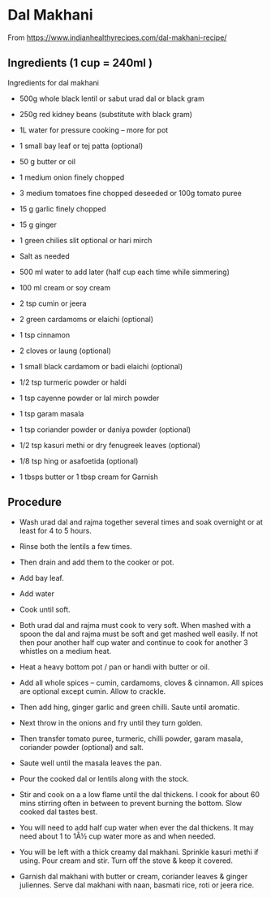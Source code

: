 # Dal Makhani

From https://www.indianhealthyrecipes.com/dal-makhani-recipe/

## Ingredients (1 cup = 240ml )

Ingredients for dal makhani
* 500g whole black lentil or sabut urad dal or black gram
* 250g red kidney beans (substitute with black gram)
* 1L water for pressure cooking – more for pot
* 1 small bay leaf or tej patta (optional)

* 50 g butter or oil
* 1 medium onion finely chopped
* 3 medium tomatoes fine chopped deseeded or 100g tomato puree
* 15 g garlic finely chopped
* 15 g ginger
* 1 green chilies slit optional or hari mirch
* Salt as needed
* 500 ml water to add later (half cup each time while simmering)
* 100 ml cream or soy cream

* 2 tsp cumin or jeera
* 2 green cardamoms or elaichi (optional)
* 1 tsp cinnamon
* 2 cloves or laung (optional)
* 1 small  black cardamom or badi elaichi (optional)

* 1/2 tsp turmeric powder or haldi
* 1 tsp cayenne powder or lal mirch powder
* 1 tsp garam masala
* 1 tsp coriander powder or daniya powder (optional)
* 1/2 tsp kasuri methi or dry fenugreek leaves (optional)
* 1/8 tsp hing or asafoetida (optional)

* 1 tbsps butter or 1 tbsp cream for Garnish

## Procedure

* Wash urad dal and rajma together several times and soak overnight or at least for 4 to 5 hours.
* Rinse both the lentils a few times. 
* Then drain and add them to the cooker or pot.
* Add bay leaf.
* Add water
* Cook until soft.
* Both urad dal and rajma must cook to very soft. When mashed with a spoon the dal and rajma must be soft and get mashed well easily.  If not then pour another half cup water and continue to cook for another 3 whistles on a medium heat. 


* Heat a heavy bottom pot / pan or handi with butter or oil. 
* Add all whole spices – cumin, cardamoms, cloves & cinnamon. All spices are optional except cumin. Allow to crackle. 
* Then add hing, ginger garlic and green chilli. Saute until aromatic.
* Next throw in the onions and fry until they turn golden. 
* Then transfer tomato puree, turmeric, chilli powder, garam masala, coriander powder (optional) and salt. 
* Saute well until the masala leaves the pan.
* Pour the cooked dal or lentils along with the stock.

* Stir and cook on a a low flame until the dal thickens. I cook for about
  60 mins stirring often in between to prevent burning the bottom.  Slow
  cooked dal tastes best.
* You will need to add half cup water when ever the dal thickens. It may
  need about 1 to 1Â½ cup water more as and when needed. 
* You will be left with a thick creamy dal makhani. Sprinkle kasuri methi
  if using. Pour cream and stir. Turn off the stove & keep it covered.
* Garnish dal makhani with butter or cream, coriander leaves & ginger
  juliennes. Serve dal makhani with naan, basmati rice, roti or jeera rice.

